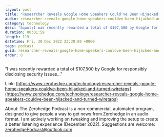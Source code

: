 ```yaml
---
layout: post
title: "Researcher Reveals Google Home Speakers Could've Been Hijacked And Turned Into Wiretaps"
audio: researcher-reveals-google-home-speakers-couldve-been-hijacked-and-turned-wiretaps-10
category: technology
desc: "&quot;I was recently rewarded a total of $107,500 by Google for responsibly disclosing security issues...&quot; "
duration: 00:01:59
length: 119
datetime: Fri, 30 Dec 2022 23:30:00 +0000
tags: podcast
guid: researcher-reveals-google-home-speakers-couldve-been-hijacked-and-turned-wiretaps-0
order: 0
---
```

&quot;I was recently rewarded a total of $107,500 by Google for responsibly disclosing security issues...&quot; 

Link: [https://www.zerohedge.com/technology/researcher-reveals-google-home-speakers-couldve-been-hijacked-and-turned-wiretaps](https://www.zerohedge.com/technology/researcher-reveals-google-home-speakers-couldve-been-hijacked-and-turned-wiretaps)

About: The Zerohedge Podcast is a non-commercial, automated program, designed to give people a way to get news from Zerohedge in an audio format.  I am actively working on tweaking and improving the setup to create a better listening experience (December 2022).  Suggestions are welcome: [zerohedgePodcast@outlook.com](mailto:zerohedgePodcast@outlook.com)